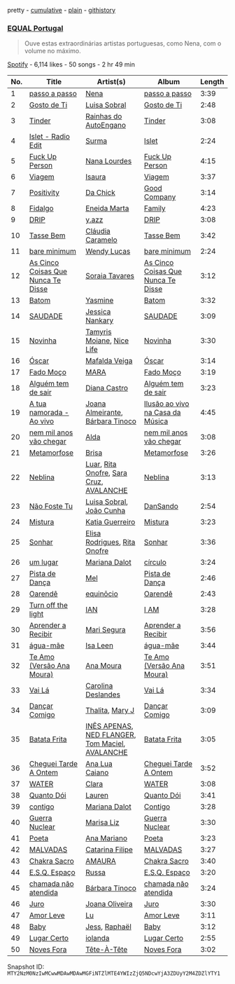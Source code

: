 pretty - [cumulative](/playlists/cumulative/37i9dQZF1DXa3XvSefBFmb.md) - [plain](/playlists/plain/37i9dQZF1DXa3XvSefBFmb) - [githistory](https://github.githistory.xyz/mackorone/spotify-playlist-archive/blob/main/playlists/plain/37i9dQZF1DXa3XvSefBFmb)

### [EQUAL Portugal](https://open.spotify.com/playlist/37i9dQZF1DXa3XvSefBFmb)

> Ouve estas extraordinárias artistas portuguesas, como Nena, com o volume no máximo.

[Spotify](https://open.spotify.com/user/spotify) - 6,114 likes - 50 songs - 2 hr 49 min

| No. | Title | Artist(s) | Album | Length |
|---|---|---|---|---|
| 1 | [passo a passo](https://open.spotify.com/track/7sjCw56rjoLqNionnjcRGC) | [Nena](https://open.spotify.com/artist/561qBVd91ZPE9yCURXt7BB) | [passo a passo](https://open.spotify.com/album/5xhJcZaQl9b1p7L0bZfsnj) | 3:39 |
| 2 | [Gosto de Ti](https://open.spotify.com/track/0URRusm12WUA5EJMYcm6TJ) | [Luisa Sobral](https://open.spotify.com/artist/4AEYOYl57sXoOtZQp0iaOT) | [Gosto de Ti](https://open.spotify.com/album/0ZCgWUnepwEV4OTHsqbODM) | 2:48 |
| 3 | [Tinder](https://open.spotify.com/track/0o4JAwhrCzcZqL7sQW36eX) | [Rainhas do AutoEngano](https://open.spotify.com/artist/6RkaXEbfSEylGKXwkH4Z9g) | [Tinder](https://open.spotify.com/album/41eP49CYT8cBnAWcV1T3cg) | 3:08 |
| 4 | [Islet \- Radio Edit](https://open.spotify.com/track/5nKjJ4unohKnpltad388sU) | [Surma](https://open.spotify.com/artist/0K3KGih25AbNfCp4vvNiFz) | [Islet](https://open.spotify.com/album/74eA5ZXi2cBmtaYyxf1cgp) | 2:24 |
| 5 | [Fuck Up Person](https://open.spotify.com/track/6F6gfbhqgoTEzDcpDt6LgT) | [Nana Lourdes](https://open.spotify.com/artist/3LEjiFgpLbT1F0UgOE9qbg) | [Fuck Up Person](https://open.spotify.com/album/6K4cXrRcWBLBJrZWyFFP0X) | 4:15 |
| 6 | [Viagem](https://open.spotify.com/track/5Dm2g14kWvGBpofQxpE96r) | [Isaura](https://open.spotify.com/artist/2oiBFya19iAwi0SCaltq1F) | [Viagem](https://open.spotify.com/album/1sKvHdpTKVMVyAjlDsVwRo) | 3:37 |
| 7 | [Positivity](https://open.spotify.com/track/4hgTa7vvzCt3YoL9VzPjU2) | [Da Chick](https://open.spotify.com/artist/0XtZe2I85XkMTQP2SVt0FE) | [Good Company](https://open.spotify.com/album/1WKHgFnVXim0GYVfkOXgFR) | 3:14 |
| 8 | [Fidalgo](https://open.spotify.com/track/0MMgqdOL4k8MrAPv6GTm3t) | [Eneida Marta](https://open.spotify.com/artist/0vdtQahAxzU1jvuyer6ppS) | [Family](https://open.spotify.com/album/7ncvnP1iGl6GbuA5PnjGNQ) | 4:23 |
| 9 | [DRIP](https://open.spotify.com/track/61GFnSZxDj81InwQ557bHn) | [y.azz](https://open.spotify.com/artist/0wtDy87EsXG4bLUJ6zbD0U) | [DRIP](https://open.spotify.com/album/78vNTZsf7x1Un1jt6RGN1B) | 3:08 |
| 10 | [Tasse Bem](https://open.spotify.com/track/11KJ8XIqooPgjIvSFsZGd2) | [Cláudia Caramelo](https://open.spotify.com/artist/16wQiUUNwauQ0rXAI0bOcz) | [Tasse Bem](https://open.spotify.com/album/62MWGP1Zkk9jaiwPbzXm3y) | 3:42 |
| 11 | [bare minimum](https://open.spotify.com/track/00bV7Y0RGTRx1hytvKEGNm) | [Wendy Lucas](https://open.spotify.com/artist/0QS3e81yxqcAh6izLUEa3a) | [bare minimum](https://open.spotify.com/album/0MvBYBTmtUuX9YYVplzO6F) | 2:24 |
| 12 | [As Cinco Coisas Que Nunca Te Disse](https://open.spotify.com/track/70Kk3KCmxXz3QpvwZkKbs2) | [Soraia Tavares](https://open.spotify.com/artist/6QcqOXBfmED0nyVmhzFPNX) | [As Cinco Coisas Que Nunca Te Disse](https://open.spotify.com/album/2fP31Owr3g1AaMcRLT5Y1N) | 3:12 |
| 13 | [Batom](https://open.spotify.com/track/7L77rpmvDOZw735WrQ6lV2) | [Yasmine](https://open.spotify.com/artist/1E1m4bwOYgSMH4Q8o7DJYr) | [Batom](https://open.spotify.com/album/6w1tgURgujpFVofGsctRC7) | 3:32 |
| 14 | [SAUDADE](https://open.spotify.com/track/2gKRe5wlOr7hwAYXIWTXeW) | [Jessica Nankary](https://open.spotify.com/artist/0RpYujkSaDvzvVjygef7Sc) | [SAUDADE](https://open.spotify.com/album/6OS9FBhn3SkM5iwTDqAV2j) | 3:09 |
| 15 | [Novinha](https://open.spotify.com/track/3YgyXiZE0E68EYvWDQ2RZd) | [Tamyris Moiane](https://open.spotify.com/artist/0DcdMBubONMXpTlmcWui2g), [Nice Life](https://open.spotify.com/artist/3aItXxnatnsBD8y7r80GuZ) | [Novinha](https://open.spotify.com/album/4RgA2js3fUyRfOX9No2Xrs) | 3:30 |
| 16 | [Óscar](https://open.spotify.com/track/3WwSqQh2zmgYob75YnYPlD) | [Mafalda Veiga](https://open.spotify.com/artist/5bD6psQfhLXvadNAD0VttX) | [Óscar](https://open.spotify.com/album/2EBrDayGmdNst67Vs0gilY) | 3:14 |
| 17 | [Fado Moço](https://open.spotify.com/track/7kETNrgwJKGu54EIT6El2Y) | [MARA](https://open.spotify.com/artist/5F9mvejx8ps76oWYpjbHtJ) | [Fado Moço](https://open.spotify.com/album/71ti2Tksy7PtdeFHyQEn3O) | 3:19 |
| 18 | [Alguém tem de sair](https://open.spotify.com/track/7GoH7GNENOcmg7KPqgHlQ6) | [Diana Castro](https://open.spotify.com/artist/2t3v2bgUBkSgqDI6uxrFy5) | [Alguém tem de sair](https://open.spotify.com/album/3QPaWtYzBvi87Bu2mUl6Df) | 3:23 |
| 19 | [A tua namorada \- Ao vivo](https://open.spotify.com/track/3ALArR6wFiYLsNEQwv7UFQ) | [Joana Almeirante](https://open.spotify.com/artist/4sjur6yJyz7QCyNpiG5Ynm), [Bárbara Tinoco](https://open.spotify.com/artist/10okQWuBo3LEA8HSZ1VUMT) | [Ilusão ao vivo na Casa da Música](https://open.spotify.com/album/2a3WCDIyPYJe0us3XKHhmP) | 4:45 |
| 20 | [nem mil anos vão chegar](https://open.spotify.com/track/0IWzDEkIVIYl8fQ84LlV6E) | [Alda](https://open.spotify.com/artist/4CjRGRc2YUoFVRhx8i6UzH) | [nem mil anos vão chegar](https://open.spotify.com/album/2nEikkNKbHCM0ieuWWF4q9) | 3:08 |
| 21 | [Metamorfose](https://open.spotify.com/track/4bSmoCt7YJ9hI2dbikQI5z) | [Brisa](https://open.spotify.com/artist/0h86oLtyPHlFgPyr7AcAtC) | [Metamorfose](https://open.spotify.com/album/2bkL0Z7zVuqBJt3s6rNYW5) | 3:26 |
| 22 | [Neblina](https://open.spotify.com/track/3wlEauGRaUHTvsTbE205Zn) | [Luar](https://open.spotify.com/artist/54UNyigkNiGMQhPzmjO6qX), [Rita Onofre](https://open.spotify.com/artist/7vVA69an2aWJ4q8lY5KC9Z), [Sara Cruz](https://open.spotify.com/artist/0MKeDWrI54fdwBtvdtc19A), [AVALANCHE](https://open.spotify.com/artist/1BRFw2SgH5VM5P0FLmFp3z) | [Neblina](https://open.spotify.com/album/3wpWPBNnoB4s3fKTqGkoay) | 3:13 |
| 23 | [Não Foste Tu](https://open.spotify.com/track/1w26vD8jDOJqSEiOyLpdXl) | [Luisa Sobral](https://open.spotify.com/artist/4AEYOYl57sXoOtZQp0iaOT), [João Cunha](https://open.spotify.com/artist/4Ti4e6AXKwF5JMxAC4VZ0W) | [DanSando](https://open.spotify.com/album/3k1LYQ2cdyOhob512IPRQg) | 2:54 |
| 24 | [Mistura](https://open.spotify.com/track/2bXXGUP5Cz3JzEntoBDFkn) | [Katia Guerreiro](https://open.spotify.com/artist/13wGJAK3SKtAu9i1oUUoKs) | [Mistura](https://open.spotify.com/album/7mWn6TfMid2AMkSfoxerRn) | 3:23 |
| 25 | [Sonhar](https://open.spotify.com/track/3r4lvLSjIKUSstrTTc6Uwx) | [Elisa Rodrigues](https://open.spotify.com/artist/40KASaS6xyRz7kxGUnVeuV), [Rita Onofre](https://open.spotify.com/artist/7vVA69an2aWJ4q8lY5KC9Z) | [Sonhar](https://open.spotify.com/album/4sNFE7tBvmP7C4IoIf5g0l) | 3:36 |
| 26 | [um lugar](https://open.spotify.com/track/0jlQ9pRLxytaDgmLqi7BEv) | [Mariana Dalot](https://open.spotify.com/artist/58FpRmP3RvLQW4FuJ44Y6P) | [círculo](https://open.spotify.com/album/4fpWkJwVPLovSsAbV00fMl) | 3:24 |
| 27 | [Pista de Dança](https://open.spotify.com/track/72PAJh84RbFr1Zg6AyOl5P) | [Mel](https://open.spotify.com/artist/0bP4OOl8T5jSDeBcuMoLB3) | [Pista de Dança](https://open.spotify.com/album/0qNa4qMt2HqngRYho6NaTT) | 2:46 |
| 28 | [Oarendê](https://open.spotify.com/track/4pRb8X5GsTcgR7adrhxO7Y) | [equinōcio](https://open.spotify.com/artist/3C3XXj5GXaoOx4YIjhd7x1) | [Oarendê](https://open.spotify.com/album/11prj0YHirdX6dJi7h6XWy) | 2:43 |
| 29 | [Turn off the light](https://open.spotify.com/track/0vhYJwmJk5UcwS0tlFDerE) | [IAN](https://open.spotify.com/artist/4Ts5czlzUTq7kiuG7uMWEo) | [I AM](https://open.spotify.com/album/1PT1XJafohzyRrAJXhpEd8) | 3:28 |
| 30 | [Aprender a Recibir](https://open.spotify.com/track/7B2tMLBp8jO3sfGiuCD5IS) | [Mari Segura](https://open.spotify.com/artist/0mwwTd1NjYKz2gRF68AwFt) | [Aprender a Recibir](https://open.spotify.com/album/172v7gUuFRg6GtdlLJdXCU) | 3:56 |
| 31 | [água\-mãe](https://open.spotify.com/track/6kHtqs0u97tweLeVxEGfZZ) | [Isa Leen](https://open.spotify.com/artist/1N6LgaAiJc1Yc02WRaOnXQ) | [água\-mãe](https://open.spotify.com/album/2IoDkR42GpEVpd7ddRqT7I) | 3:44 |
| 32 | [Te Amo \(Versão Ana Moura\)](https://open.spotify.com/track/7GImq9bLeBtUzSh2HUq43x) | [Ana Moura](https://open.spotify.com/artist/5HjL8Wcg8TdKTABDci2mB7) | [Te Amo \(Versão Ana Moura\)](https://open.spotify.com/album/18YBc1AN2Rf6gu8yKzo0Vz) | 3:51 |
| 33 | [Vai Lá](https://open.spotify.com/track/1udT5vlbzDvCIal5oV6sYW) | [Carolina Deslandes](https://open.spotify.com/artist/6xolQjWFT24ykWke55u9fU) | [Vai Lá](https://open.spotify.com/album/4g9IUiCoHG2NVYcmdGzYDP) | 3:34 |
| 34 | [Dançar Comigo](https://open.spotify.com/track/32CebLwubHKAT0yCGt1O5e) | [Thalita](https://open.spotify.com/artist/4hXxfZXy9OKvKkf4uAai35), [Mary J](https://open.spotify.com/artist/1UpLatwiEUHQne567fXpPY) | [Dançar Comigo](https://open.spotify.com/album/1iCpBcWMVgRVcBdKw1lRlk) | 3:09 |
| 35 | [Batata Frita](https://open.spotify.com/track/1VMFnfZ9a6H8KhyY0vo00K) | [INÊS APENAS](https://open.spotify.com/artist/44lhpTyAjiTTOwOzOfDCUQ), [NED FLANGER](https://open.spotify.com/artist/0qXCs4mrJ9VsOQPVddtg9f), [Tom Maciel](https://open.spotify.com/artist/07nkzoxTuD9jEryr2GXoE7), [AVALANCHE](https://open.spotify.com/artist/1BRFw2SgH5VM5P0FLmFp3z) | [Batata Frita](https://open.spotify.com/album/0JXpoFiAqNdHwa1RWAxHMu) | 3:05 |
| 36 | [Cheguei Tarde A Ontem](https://open.spotify.com/track/0GojeJugfQVcbKmWL9uyuq) | [Ana Lua Caiano](https://open.spotify.com/artist/6TeD6DGSCfviinhl40SvYF) | [Cheguei Tarde A Ontem](https://open.spotify.com/album/1HWUlsd8nXmLdx8H8TFc4k) | 3:52 |
| 37 | [WATER](https://open.spotify.com/track/4mdv4NsCL6nw4VG6U9YXMZ) | [Clara](https://open.spotify.com/artist/5w0sAq7EzeETFpmOe0EkHc) | [WATER](https://open.spotify.com/album/6hJLiDi7hCSuLcYhB8cavR) | 3:08 |
| 38 | [Quanto Dói](https://open.spotify.com/track/2gdq0BHOAKOunJwWyA4nl6) | [Lauren](https://open.spotify.com/artist/2u7FzlGjuSnLWFYkwSLgxN) | [Quanto Dói](https://open.spotify.com/album/6wjYEeGWhPv7Y4GHIl9BjU) | 3:41 |
| 39 | [contigo](https://open.spotify.com/track/7ytvkEuppTaqpl21i4suSx) | [Mariana Dalot](https://open.spotify.com/artist/58FpRmP3RvLQW4FuJ44Y6P) | [Contigo](https://open.spotify.com/album/6nYzqeTVkX4yRyB5I3XpcM) | 3:28 |
| 40 | [Guerra Nuclear](https://open.spotify.com/track/1zDml9uUgnnJBQYTzowEj8) | [Marisa Liz](https://open.spotify.com/artist/2cM6v3lyiTwzu0lIDp1zMn) | [Guerra Nuclear](https://open.spotify.com/album/6RNq5POzf7ecdOT3m8srYS) | 3:30 |
| 41 | [Poeta](https://open.spotify.com/track/2S7ZF4c4ZrDFuthTA5MAJ7) | [Ana Mariano](https://open.spotify.com/artist/7MUZ4F7lryA5Hf2d2aTafU) | [Poeta](https://open.spotify.com/album/7b0GyYsfFIDIzMjILZoMNq) | 3:23 |
| 42 | [MALVADAS](https://open.spotify.com/track/7pjDDC2mwpAmPAfAIuoDAD) | [Catarina Filipe](https://open.spotify.com/artist/4OhowqCgfvzq9Fc2qcSbc8) | [MALVADAS](https://open.spotify.com/album/7mpclU94FVmZttwd7gzySD) | 3:27 |
| 43 | [Chakra Sacro](https://open.spotify.com/track/1odGLuCnWaAnODMu7rbjwr) | [AMAURA](https://open.spotify.com/artist/5DrNU0zLTxAAvoiLzftD8l) | [Chakra Sacro](https://open.spotify.com/album/1Bw2eHlvZON8dCx9bn8o8R) | 3:40 |
| 44 | [E.S.Q\. Espaço](https://open.spotify.com/track/3JnU91Ru9sm5pj0joOEfCn) | [Russa](https://open.spotify.com/artist/0xvJ9qU06BFpjboJHMulTm) | [E.S.Q\. Espaço](https://open.spotify.com/album/3KCK8F1rE1GUgU3893S9TF) | 3:20 |
| 45 | [chamada não atendida](https://open.spotify.com/track/0oKpBxCq4U5IvUZqMuVMM3) | [Bárbara Tinoco](https://open.spotify.com/artist/10okQWuBo3LEA8HSZ1VUMT) | [chamada não atendida](https://open.spotify.com/album/3BYMDX4fOqP8KI7UamT5Ji) | 3:24 |
| 46 | [Juro](https://open.spotify.com/track/14uTPWhaknnTiekY23dCLj) | [Joana Oliveira](https://open.spotify.com/artist/2E0tfKjtPJhGFmkjf7Srjh) | [Juro](https://open.spotify.com/album/4kWlJMrV7MJghClY4ZvvKX) | 3:30 |
| 47 | [Amor Leve](https://open.spotify.com/track/6PVzO3mw5TX3WpkTNEfwqV) | [Lu](https://open.spotify.com/artist/1OTmhFCffjNfL9jii07Cl8) | [Amor Leve](https://open.spotify.com/album/3Y5KMTlh0IdWYcqZNMSV57) | 3:11 |
| 48 | [Baby](https://open.spotify.com/track/26e9bWCQIHx8pK1rpM7mXF) | [Jess](https://open.spotify.com/artist/6Iscyg5SqdVMLl1fiNiwIB), [Raphaël](https://open.spotify.com/artist/4iEURKVv81eLdh9BoLM0uC) | [Baby](https://open.spotify.com/album/0L7FFBLZvzTlCdOgpomUwB) | 3:12 |
| 49 | [Lugar Certo](https://open.spotify.com/track/1DBRiPLbtu6YTQeJR4P5Yf) | [iolanda](https://open.spotify.com/artist/37VYsW0OfWchi5qpCDOv1b) | [Lugar Certo](https://open.spotify.com/album/1c69CJyxlwgGOqruz6BpOy) | 2:55 |
| 50 | [Noves Fora](https://open.spotify.com/track/4LpOxUil42PZAOoeeDfR6H) | [Tête\-À\-Tête](https://open.spotify.com/artist/5xOyuyN3kyuWu9MYfRvrZP) | [Noves Fora](https://open.spotify.com/album/5cQX5y0FMwy75UOV0IZhwG) | 3:02 |

Snapshot ID: `MTY2NzM0NzIwMCwwMDAwMDAwMGFiNTZlMTE4YWIzZjQ5NDcwYjA3ZDUyY2M4ZDZlYTY1`
